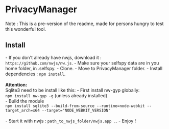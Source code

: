# PrivacyManager

Note : This is a pre-version of the readme, made for persons hungry to test this wonderful tool.

<h2>Install</h2>
- If you don't already have nwjs, download it : <code>https://github.com/nwjs/nw.js</code>.
- Make sure your selfspy data are in you home folder, in .selfspy.
- Clone.
- Move to PrivacyManager folder.
- Install dependencies : <code>npm install</code>.<br/><br/>
 <b>Attention:</b> <br/>Sqlite3 need to be install like this:
  - First install nw-gyp globally: <br/>
    <code>npm install nw-gyp -g</code> (unless already installed)<br/>
  - Build the module<br/>
    <code>npm install sqlite3 --build-from-source --runtime=node-webkit --target_arch=x64 --target="NODE_WEBKIT_VERSION"</code>
<br/><br/>
- Start it with nwjs : <code>path_to_nwjs_folder/nwjs.app .</code>.
- Enjoy !
